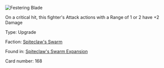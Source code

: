
![Festering Blade](https://warhammerunderworlds.com/wp-content/uploads/sites/6/2018/02/168_ENG.png)

On a critical hit, this fighter's Attack actions with a Range of 1 or 2 have +2 Damage

Type: Upgrade

Faction: [Spiteclaw's Swarm](/factions/spiteclaws-swarm.md)

Found in: [Spiteclaw's Swarm Expansion](/locations/spiteclaws-swarm-expansion.md)

Card number: 168
